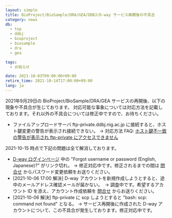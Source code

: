 ```yaml
---
layout: simple
title: BioProject/BioSample/DRA/GEA/DDBJ/D-way サービス再開後の不具合
category: news
db:
  - top
  - ddbj
  - bioproject
  - biosample
  - dra
  - gea

tags:
  - お知らせ

date: 2021-10-03T09:00:00+09:00
retire_time: 2021-10-14T17:00:00+09:00
lang: ja
---
```


2021年9月29日の BioProject/BioSample/DRA/GEA サービスの再開後、以下の現象や不具合が生じております。
対応可能な事象については対応方法を記載しております。それ以外の不具合については修正中ですので、お待ちください。    

* ファイルアップロードサーバ ftp-private.ddbj.nig.ac.jp に接続すると、ホスト鍵変更の警告が表示され接続できない。 → 対応方法 FAQ: [ホスト鍵不一致の警告が表示され ftp-private にアクセスできません](/faq/ja/known-hosts.html)    

2021-10-15 時点で下記の問題は全て解消しております。

* [D-way ログインページ](https://ddbj.nig.ac.jp/D-way/login_form) 中の "Forgot username or password (English, Japanese)?" がリンク切れ。 → 修正対応中です。修正されるまでの間は [問合せ](/contact-ddbj.html) からパスワード変更依頼をお送りください。   
* [2021-10-06 17:00 解決] D-way アカウントを新規作成しようとすると、途中のメールアドレス確認メールが届かない。　→ 調査中です。希望するアカウント ID を添え、アカウント作成依頼を [問合せ](/contact-ddbj.html) からお送りください。   
* [2021-10-06 解決] ftp-private に scp しようとすると "bash: scp: command not found" となる。 → サービス再開後に作成された D-way アカウントについて、この不具合が発生しております。修正対応中です。    



